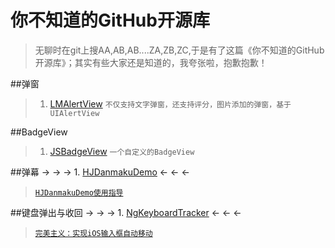 # 你不知道的GitHub开源库
> 无聊时在git上搜AA,AB,AB....ZA,ZB,ZC,于是有了这篇《你不知道的GitHub开源库》；其实有些大家还是知道的，我夸张啦，抱歉抱歉！

##弹窗
> 1. [LMAlertView](https://github.com/lmcd/LMAlertView)   `不仅支持文字弹窗，还支持评分，图片添加的弹窗，基于UIAlertView`

##BadgeView
> 1. [JSBadgeView](https://github.com/JaviSoto/JSBadgeView)  `一个自定义的BadgeView`

##弹幕
→ → → 1. [HJDanmakuDemo](https://github.com/panghaijiao/HJDanmakuDemo) ← ← ←
> [`HJDanmakuDemo使用指导`](http://www.olinone.com/?p=186#comment-1259)

##键盘弹出与收回
→ → → 1. [NgKeyboardTracker](https://github.com/meiwin/NgKeyboardTracker) ← ← ←
> [`完美主义：实现iOS输入框自动移动`](http://www.cocoachina.com/ios/20150922/13521.html)


